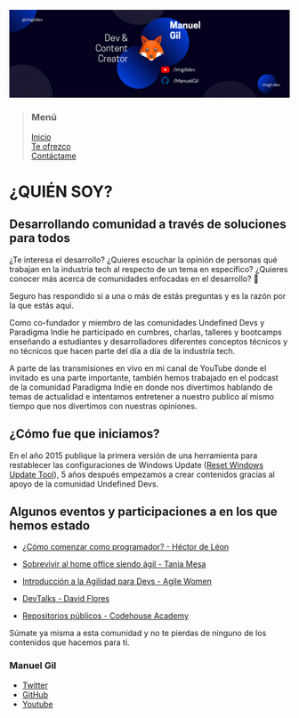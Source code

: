 ![banner](./assets/images/header.png)

> ### Menú
>
> [Inicio](./index.md) <br/>
> [Te ofrezco](./services.md) <br/>
> [Contáctame](./contact.md) <br/>

# ¿QUIÉN SOY?

## Desarrollando comunidad a través de soluciones para todos

¿Te interesa el desarrollo? ¿Quieres escuchar la opinión de personas qué trabajan en la industria tech al respecto de un tema en especifico? ¿Quieres conocer más acerca de comunidades enfocadas en el desarrollo? 🤔

Seguro has respondido si a una o más de estás preguntas y es la razón por la que estás aquí.

Como co-fundador y miembro de las comunidades Undefined Devs y Paradigma Indie he participado en cumbres, charlas, talleres y bootcamps enseñando a estudiantes y desarrolladores diferentes conceptos técnicos y no técnicos que hacen parte del día a día de la industría tech.

A parte de las transmisiones en vivo en mi canal de YouTube donde el invitado es una parte importante, también hemos trabajado en el podcast de la comunidad Paradigma Indie en donde nos divertimos hablando de temas de actualidad e intentamos entretener a nuestro publico al mismo tiempo que nos divertimos con nuestras opiniones.

## ¿Cómo fue que iniciamos?

En el año 2015 publique la primera versión de una herramienta para restablecer las configuraciones de Windows Update ([Reset Windows Update Tool](https://www.wureset.com/)), 5 años después empezamos a crear contenidos gracias al apoyo de la comunidad Undefined Devs.

## Algunos eventos y participaciones a en los que hemos estado

- [¿Cómo comenzar como programador? - Héctor de Léon](https://www.youtube.com/watch?v=8SWD2s3Cxfc)

- [Sobrevivir al home office siendo ágil - Tania Mesa](https://www.youtube.com/watch?v=nRgo02WXcLs)

- [Introducción a la Agilidad para Devs - Agile Women](https://www.youtube.com/watch?v=D_WJWy404Ps)

- [DevTalks - David Flores](https://www.youtube.com/watch?v=xust1Xs3usg)

- [Repositorios públicos - Codehouse Academy](https://www.youtube.com/watch?v=l1CG7ZJ2gNs)

Súmate ya misma a esta comunidad y no te pierdas de ninguno de los contenidos que hacemos para ti.

### Manuel Gil

- [Twitter](https://twitter.com/imgildev)
- [GitHub](https://github.com/ManuelGil)
- [Youtube](https://www.youtube.com/c/imgildev)
